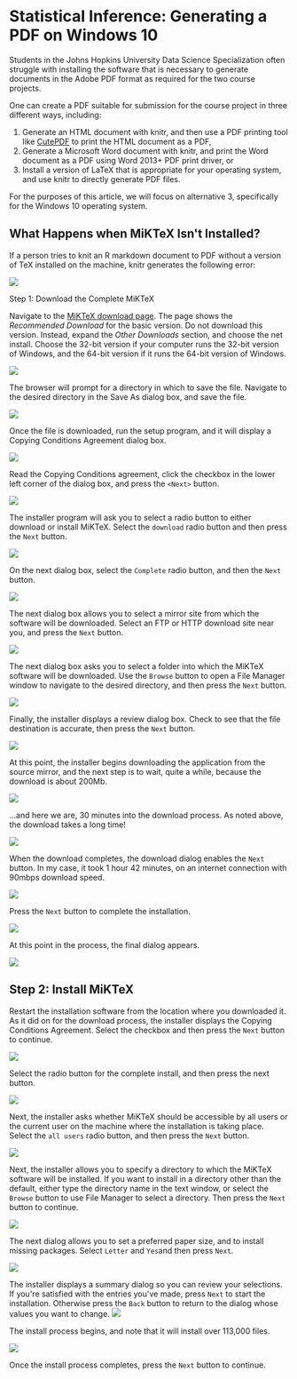 # Statistical Inference: Generating a PDF on Windows 10

Students in the Johns Hopkins University Data Science Specialization often struggle with installing the software that is necessary to generate documents in the Adobe PDF format as required for the two course projects.

One can create a PDF suitable for submission for the course project in three different ways, including:

1. Generate an HTML document with knitr, and then use a PDF printing tool like [CutePDF](http://cutepdf.com) to print the HTML document as a PDF,
2. Generate a Microsoft Word document with knitr, and print the Word document as a PDF using Word 2013+ PDF print driver, or
3. Install a version of LaTeX that is appropriate for your operating system, and use knitr to directly generate PDF files.

For the purposes of this article, we will focus on alternative 3, specifically for the Windows 10 operating system.

## What Happens when MiKTeX Isn't Installed?

If a person tries to knit an R markdown document to PDF without a version of TeX installed on the machine, knitr generates the following error:

<img src="./images/installMikTeX01.png">

Step 1: Download the Complete MiKTeX

Navigate to the [MiKTeX download page](http://www.miktex.org/download). The page shows the *Recommended Download* for the basic version. Do not download this version. Instead, expand the *Other Downloads* section, and choose the net install.  Choose the 32-bit version if your computer runs the 32-bit version of Windows, and the 64-bit version if it runs the 64-bit version of Windows.

<img src="./images/installMikTeX02.png">

The browser will prompt for a directory in which to save the file. Navigate to the desired directory in the Save As dialog box, and save the file.

<img src="./images/installMikTeX03.png">

Once the file is downloaded, run the setup program, and it will display a Copying Conditions Agreement dialog box.

<img src="./images/installMikTeX04.png">


Read the Copying Conditions agreement, click the checkbox in the lower left corner of the dialog box, and press the `<Next>` button.

<img src="./images/installMikTeX05.png" >

The installer program will ask you to select a radio button to either download or install MiKTeX. Select the `download` radio button and then press the `Next` button.

<img src="./images/installMikTeX06.png" >

On the next dialog box, select the `Complete` radio button, and then the `Next` button.

<img src="./images/installMikTeX07.png" >

The next dialog box allows you to select a mirror site from which the software will be downloaded. Select an FTP or HTTP download site near you, and press the `Next` button.

<img src="./images/installMikTeX08.png" >

The next dialog box asks you to select a folder into which the MiKTeX software will be downloaded. Use the `Browse` button to open a File Manager window to navigate to the desired directory, and then press the `Next` button.

<img src="./images/installMikTeX09.png" >

Finally, the installer displays a review dialog box. Check to see that the file destination is accurate, then press the `Next` button.

<img src="./images/installMikTeX10.png" >

At this point, the installer begins downloading the application from the source mirror, and the next step is to wait, quite a while, because the download is about 200Mb.

<img src="./images/installMikTeX11.png" >

...and here we are, 30 minutes into the download process. As noted above, the download takes a long time!

<img src="./images/installMikTeX12.png" >

When the download completes, the download dialog enables the `Next` button. In my case, it took 1 hour 42 minutes, on an internet connection with 90mbps download speed.

<img src="./images/installMikTeX15.png" >

Press the `Next` button to complete the installation.

<img src="./images/installMikTeX13.png" >

At this point in the process, the final dialog appears.

<img src="./images/installMikTeX14.png" >

## Step 2: Install MiKTeX

Restart the installation software from the location where you downloaded it. As it did on for the download process, the installer displays the Copying Conditions Agreement. Select the checkbox and then press the `Next` button to continue.

<img src="./images/installMikTeX16.png" >

Select the radio button for the complete install, and then press the next button.

<img src="./images/installMikTeX17.png" >

Next, the installer asks whether MiKTeX should be accessible by all users or the current user on the machine where the installation is taking place. Select the `all users` radio button, and then press the `Next` button.

<img src="./images/installMikTeX18.png" >

Next, the installer allows you to specify a directory to which the MiKTeX software will be installed. If you want to install in a directory other than the default, either type the directory name in the text window, or select the `Browse` button to use File Manager to select a directory. Then press the `Next` button to continue.

<img src="./images/installMikTeX19.png" >

The next dialog allows you to set a preferred paper size, and to install missing packages. Select `Letter` and `Yes`and then press `Next`.

<img src="./images/installMikTeX20.png" >

The installer displays a summary dialog so you can review your selections. If you're satisfied with the entries you've made, press `Next` to start the installation. Otherwise press the `Back` button to return to the dialog whose values you want to change.
<img src="./images/installMikTeX21.png" >

The install process begins, and note that it will install over 113,000 files.

<img src="./images/installMikTeX22.png" >

Once the install process completes, press the `Next` button to continue. 
